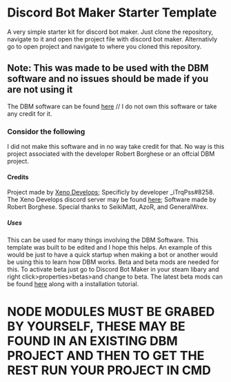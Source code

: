 
<h1>Discord Bot Maker Starter Template</h1>
<p>A very simple starter kit for discord bot maker. Just clone the repository, navigate to it and open the project file with discord bot maker. Alternativly go to open project and navigate to where you cloned this repository.</p>

<h2>Note: This was made to be used with the DBM software and no issues should be made if you are not using it</h2>
<p> The DBM software can be found <a href="https://store.steampowered.com/app/682130/Discord_Bot_Maker/">here</a> // I do not own this software or take any credit for it.</p>

<h3>Considor the following</h3>
<p>I did not make this software and in no way take credit for that. No way is this project associated with the developer Robert Borghese or an offcial DBM project.</p>

<h4>Credits</h4>
<p>Project made by <a href="https://develops.xenohub.xyz">Xeno Develops</a>;  Specificly by developer _iTrqPss#8258. The Xeno Develops discord server may be found <a href="https://discord.gg/x7GptKk">here</a>; Software made by Robert Borghese. Special thanks to SeikiMatt, AzoR, and GeneralWrex.</p>

<h5>Uses</h5>
<p>This can be used for many things involving the DBM Software. This template was built to be edited and I hope this helps. An example of this would be just to have a quick startup when making a bot or another would be using this to learn how DBM works. Beta and beta mods are needed for this. To activate beta just go to Discord Bot Maker in your steam libary and right click>properties>betas>and change to beta. The latest beta mods can be found <a href="https://github.com/Discord-Bot-Maker-Mods/DBM-Mods">here</a> along with a installation tutorial.</p>

<h1> NODE MODULES MUST BE GRABED BY YOURSELF, THESE MAY BE FOUND IN AN EXISTING DBM PROJECT AND THEN TO GET THE REST RUN YOUR PROJECT IN CMD</h1>
